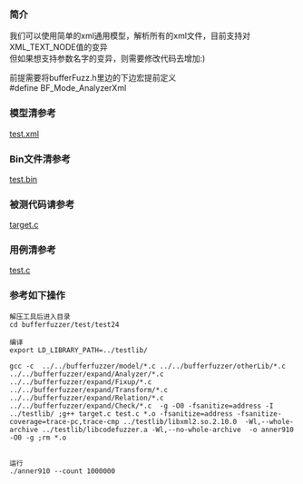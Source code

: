 ### 简介
我们可以使用简单的xml通用模型，解析所有的xml文件，目前支持对XML_TEXT_NODE值的变异  
但如果想支持参数名字的变异，则需要修改代码去增加:)  

前提需要将bufferFuzz.h里边的下边宏提前定义  
#define BF_Mode_AnalyzerXml


### 模型清参考  
[test.xml](../../test/test24/test.xml)

### Bin文件清参考  
[test.bin](../../test/test24/test.bin)

### 被测代码请参考  

[target.c](../../test/test24/target.c)


### 用例清参考  
[test.c](../../test/test24/test.c)


### 参考如下操作

```
解压工具后进入目录
cd bufferfuzzer/test/test24

编译
export LD_LIBRARY_PATH=../testlib/

gcc -c  ../../bufferfuzzer/model/*.c ../../bufferfuzzer/otherLib/*.c ../../bufferfuzzer/expand/Analyzer/*.c  ../../bufferfuzzer/expand/Fixup/*.c  ../../bufferfuzzer/expand/Transform/*.c ../../bufferfuzzer/expand/Relation/*.c ../../bufferfuzzer/expand/Check/*.c  -g -O0 -fsanitize=address -I ../testlib/ ;g++ target.c test.c *.o -fsanitize=address -fsanitize-coverage=trace-pc,trace-cmp ../testlib/libxml2.so.2.10.0  -Wl,--whole-archive ../testlib/libcodefuzzer.a -Wl,--no-whole-archive  -o anner910  -O0 -g ;rm *.o


运行
./anner910 --count 1000000
```
